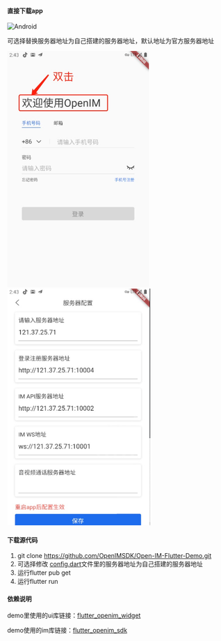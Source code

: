 #### 直接下载app

![Android](https://www.pgyer.com/app/qrcode/OpenIM)

可选择替换服务器地址为自己搭建的服务器地址，默认地址为官方服务器地址

<img src="../../images/double_click.jpg" alt="image" style="zoom: 67%;" /><img src="../../images/set_server.jpg" alt="image" style="zoom: 67%;" />



#### 下载源代码

1. git clone https://github.com/OpenIMSDK/Open-IM-Flutter-Demo.git
2. 可选择修改 [config.dart](https://github.com/OpenIMSDK/Open-IM-Flutter-Demo/blob/master/lib/src/common/config.dart)文件里的服务器地址为自己搭建的服务器地址
3. 运行flutter pub get
4. 运行flutter run



#### 依赖说明

demo里使用的ui库链接：[flutter_openim_widget ](https://github.com/hrxiang/flutter_openim_widget.git)

demo使用的im库链接：[flutter_openim_sdk ](https://github.com/OpenIMSDK/Open-IM-SDK-Flutter.git)
